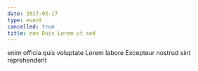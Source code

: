 ```yaml
---
date: 2017-05-17
type: event
cancelled: true
title: non Duis Lorem ut sed
---
```

enim officia quis voluptate Lorem labore Excepteur nostrud sint reprehenderit